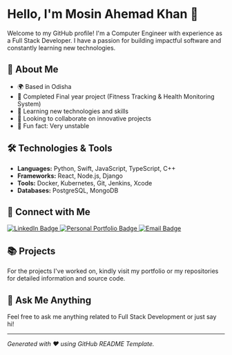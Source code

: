 # Hello, I'm Mosin Ahemad Khan 👋

Welcome to my GitHub profile! I'm a Computer Engineer with experience as a Full Stack Developer. I have a passion for building impactful software and constantly learning new technologies.

## 🚀 About Me

- 🌍 Based in Odisha
- 🔭 Completed Final year project (Fitness Tracking & Health Monitoring System)
- 🌱 Learning new technologies and skills
- 👯 Looking to collaborate on innovative projects
- 🤔 Fun fact: Very unstable 

<!--## 🔥 GitHub Stats

![Mosin Ahemad Khan's GitHub stats](https://github-readme-stats.vercel.app/api?username=mosin-81&show_icons=true&hide_title=false&count_private=true&include_all_commits=true&hide=prs&hide_border=true&bg_color=0d1117&text_color=ffffff&icon_color=ff6f61)

![Top Languages](https://github-readme-stats.vercel.app/api/top-langs/?username=mosin-81&hide=html&layout=compact&hide_border=true&bg_color=0d1117&text_color=ffffff&icon_color=ff6f61)

## 🔥 GitHub Streak

<a href="https://git.io/streak-stats">
    <img src="https://github-readme-streak-stats.herokuapp.com?user=mosin-81&theme=dark&hide_border=true" alt="GitHub Streak" />
</a>-->

## 🛠️ Technologies & Tools

- **Languages:** Python, Swift, JavaScript, TypeScript, C++
- **Frameworks:** React, Node.js, Django
- **Tools:** Docker, Kubernetes, Git, Jenkins, Xcode
- **Databases:** PostgreSQL, MongoDB

## 🔗 Connect with Me

<a href="https://www.linkedin.com/in/mosinkhan786" target="_blank">
    <img src="https://img.shields.io/badge/LinkedIn-blue?style=for-the-badge&logo=linkedin&logoColor=white" alt="LinkedIn Badge"/>
</a>
<a href="https://new-portfolio-red-one.vercel.app/" target="_blank">
    <img src="https://img.shields.io/badge/Portfolio-blue?style=for-the-badge&logo=vercel&logoColor=white" alt="Personal Portfolio Badge"/>
</a>
<a href="mailto:khanmosinahemad@gmail.com">
    <img src="https://img.shields.io/badge/Email-red?style=for-the-badge&logo=gmail&logoColor=white" alt="Email Badge"/> 
</a>

## 📚 Projects

For the projects I've worked on, kindly visit my portfolio or my repositories for detailed information and source code.

## 💬 Ask Me Anything

Feel free to ask me anything related to Full Stack Development or just say hi!

---

*Generated with ❤️ using GitHub README Template.*
